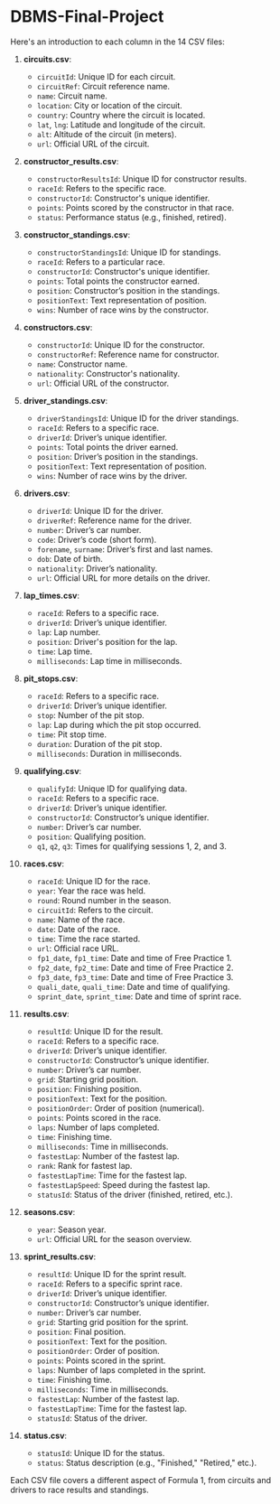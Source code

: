 # DBMS-Final-Project

Here's an introduction to each column in the 14 CSV files:

1. **circuits.csv**:
   - `circuitId`: Unique ID for each circuit.
   - `circuitRef`: Circuit reference name.
   - `name`: Circuit name.
   - `location`: City or location of the circuit.
   - `country`: Country where the circuit is located.
   - `lat`, `lng`: Latitude and longitude of the circuit.
   - `alt`: Altitude of the circuit (in meters).
   - `url`: Official URL of the circuit.

2. **constructor_results.csv**:
   - `constructorResultsId`: Unique ID for constructor results.
   - `raceId`: Refers to the specific race.
   - `constructorId`: Constructor's unique identifier.
   - `points`: Points scored by the constructor in that race.
   - `status`: Performance status (e.g., finished, retired).

3. **constructor_standings.csv**:
   - `constructorStandingsId`: Unique ID for standings.
   - `raceId`: Refers to a particular race.
   - `constructorId`: Constructor's unique identifier.
   - `points`: Total points the constructor earned.
   - `position`: Constructor’s position in the standings.
   - `positionText`: Text representation of position.
   - `wins`: Number of race wins by the constructor.

4. **constructors.csv**:
   - `constructorId`: Unique ID for the constructor.
   - `constructorRef`: Reference name for constructor.
   - `name`: Constructor name.
   - `nationality`: Constructor's nationality.
   - `url`: Official URL of the constructor.

5. **driver_standings.csv**:
   - `driverStandingsId`: Unique ID for the driver standings.
   - `raceId`: Refers to a specific race.
   - `driverId`: Driver’s unique identifier.
   - `points`: Total points the driver earned.
   - `position`: Driver’s position in the standings.
   - `positionText`: Text representation of position.
   - `wins`: Number of race wins by the driver.

6. **drivers.csv**:
   - `driverId`: Unique ID for the driver.
   - `driverRef`: Reference name for the driver.
   - `number`: Driver’s car number.
   - `code`: Driver’s code (short form).
   - `forename`, `surname`: Driver’s first and last names.
   - `dob`: Date of birth.
   - `nationality`: Driver’s nationality.
   - `url`: Official URL for more details on the driver.

7. **lap_times.csv**:
   - `raceId`: Refers to a specific race.
   - `driverId`: Driver’s unique identifier.
   - `lap`: Lap number.
   - `position`: Driver's position for the lap.
   - `time`: Lap time.
   - `milliseconds`: Lap time in milliseconds.

8. **pit_stops.csv**:
   - `raceId`: Refers to a specific race.
   - `driverId`: Driver’s unique identifier.
   - `stop`: Number of the pit stop.
   - `lap`: Lap during which the pit stop occurred.
   - `time`: Pit stop time.
   - `duration`: Duration of the pit stop.
   - `milliseconds`: Duration in milliseconds.

9. **qualifying.csv**:
   - `qualifyId`: Unique ID for qualifying data.
   - `raceId`: Refers to a specific race.
   - `driverId`: Driver’s unique identifier.
   - `constructorId`: Constructor’s unique identifier.
   - `number`: Driver’s car number.
   - `position`: Qualifying position.
   - `q1`, `q2`, `q3`: Times for qualifying sessions 1, 2, and 3.

10. **races.csv**:
    - `raceId`: Unique ID for the race.
    - `year`: Year the race was held.
    - `round`: Round number in the season.
    - `circuitId`: Refers to the circuit.
    - `name`: Name of the race.
    - `date`: Date of the race.
    - `time`: Time the race started.
    - `url`: Official race URL.
    - `fp1_date`, `fp1_time`: Date and time of Free Practice 1.
    - `fp2_date`, `fp2_time`: Date and time of Free Practice 2.
    - `fp3_date`, `fp3_time`: Date and time of Free Practice 3.
    - `quali_date`, `quali_time`: Date and time of qualifying.
    - `sprint_date`, `sprint_time`: Date and time of sprint race.

11. **results.csv**:
    - `resultId`: Unique ID for the result.
    - `raceId`: Refers to a specific race.
    - `driverId`: Driver’s unique identifier.
    - `constructorId`: Constructor’s unique identifier.
    - `number`: Driver’s car number.
    - `grid`: Starting grid position.
    - `position`: Finishing position.
    - `positionText`: Text for the position.
    - `positionOrder`: Order of position (numerical).
    - `points`: Points scored in the race.
    - `laps`: Number of laps completed.
    - `time`: Finishing time.
    - `milliseconds`: Time in milliseconds.
    - `fastestLap`: Number of the fastest lap.
    - `rank`: Rank for fastest lap.
    - `fastestLapTime`: Time for the fastest lap.
    - `fastestLapSpeed`: Speed during the fastest lap.
    - `statusId`: Status of the driver (finished, retired, etc.).

12. **seasons.csv**:
    - `year`: Season year.
    - `url`: Official URL for the season overview.

13. **sprint_results.csv**:
    - `resultId`: Unique ID for the sprint result.
    - `raceId`: Refers to a specific sprint race.
    - `driverId`: Driver’s unique identifier.
    - `constructorId`: Constructor’s unique identifier.
    - `number`: Driver’s car number.
    - `grid`: Starting grid position for the sprint.
    - `position`: Final position.
    - `positionText`: Text for the position.
    - `positionOrder`: Order of position.
    - `points`: Points scored in the sprint.
    - `laps`: Number of laps completed in the sprint.
    - `time`: Finishing time.
    - `milliseconds`: Time in milliseconds.
    - `fastestLap`: Number of the fastest lap.
    - `fastestLapTime`: Time for the fastest lap.
    - `statusId`: Status of the driver.

14. **status.csv**:
    - `statusId`: Unique ID for the status.
    - `status`: Status description (e.g., "Finished," "Retired," etc.). 

Each CSV file covers a different aspect of Formula 1, from circuits and drivers to race results and standings.
